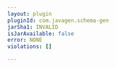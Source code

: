 ```yaml
---
layout: plugin
pluginId: com.javagen.schema-gen
jarSha1: INVALID
isJarAvailable: false
error: NONE
violations: []

---
```

